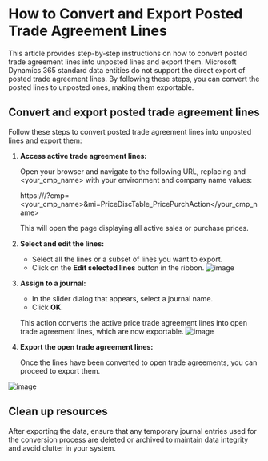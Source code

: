 # How to Convert and Export Posted Trade Agreement Lines

This article provides step-by-step instructions on how to convert posted trade agreement lines into unposted lines and export them. Microsoft Dynamics 365 standard data entities do not support the direct export of posted trade agreement lines. By following these steps, you can convert the posted lines to unposted ones, making them exportable.


## Convert and export posted trade agreement lines

Follow these steps to convert posted trade agreement lines into unposted lines and export them:
1. **Access active trade agreement lines:**

    Open your browser and navigate to the following URL, replacing <your-url> and <your_cmp_name> with your environment and company name values:

    https://<your-url>/?cmp=<your_cmp_name>&amp;mi=PriceDiscTable_PricePurchAction</your_cmp_name></your-url>

    This will open the page displaying all active sales or purchase prices.
2. **Select and edit the lines:**
    - Select all the lines or a subset of lines you want to export.
    - Click on the **Edit selected lines** button in the ribbon.
    ![image](https://github.com/user-attachments/assets/5845e27f-4654-4f43-8be5-9164ee168320)

3. **Assign to a journal:**
    - In the slider dialog that appears, select a journal name.
    - Click **OK**.

    This action converts the active price trade agreement lines into open trade agreement lines, which are now exportable.
![image](https://github.com/user-attachments/assets/aefa21fe-071f-47bc-81ce-6c3ac8d38078)

4. **Export the open trade agreement lines:**

    Once the lines have been converted to open trade agreements, you can proceed to export them.

![image](https://github.com/user-attachments/assets/c703927f-a80a-4331-b960-73cb5efa8958)


## Clean up resources

After exporting the data, ensure that any temporary journal entries used for the conversion process are deleted or archived to maintain data integrity and avoid clutter in your system.
